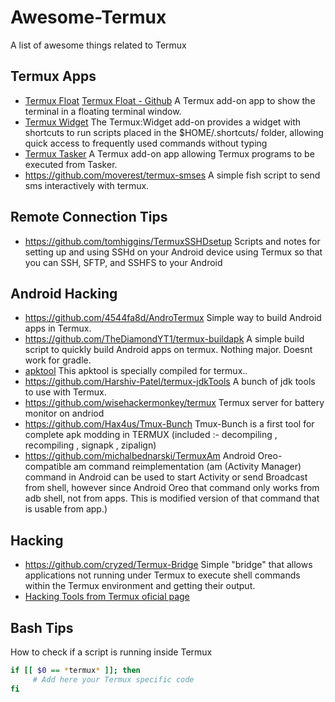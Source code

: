 # Awesome-Termux

A list of awesome things related to Termux


## Termux Apps
- [Termux Float](https://play.google.com/store/apps/details?id=com.termux.window) [Termux Float - Github](https://github.com/termux/termux-float) A Termux add-on app to show the terminal in a floating terminal window.
- [Termux Widget](https://play.google.com/store/apps/details?id=com.termux.widget) The Termux:Widget add-on provides a widget with shortcuts to run scripts placed in the $HOME/.shortcuts/ folder, allowing quick access to frequently used commands without typing
- [Termux Tasker](https://play.google.com/store/apps/details?id=com.termux.tasker) A Termux add-on app allowing Termux programs to be executed from Tasker.
- https://github.com/moverest/termux-smses A simple fish script to send sms interactively with termux.

## Remote Connection Tips
- https://github.com/tomhiggins/TermuxSSHDsetup Scripts and notes for setting up and using SSHd on your Android device using Termux so that you can SSH, SFTP, and SSHFS to your Android

## Android Hacking
- https://github.com/4544fa8d/AndroTermux Simple way to build Android apps in Termux.
- https://github.com/TheDiamondYT1/termux-buildapk A simple build script to quickly build Android apps on termux. Nothing major. Doesnt work for gradle.
- [apktool](https://github.com/Hax4us/apktool) This apktool is specially compiled for termux..
- https://github.com/Harshiv-Patel/termux-jdkTools A bunch of jdk tools to use with Termux.
- https://github.com/wisehackermonkey/termux Termux server for battery monitor on andriod
- https://github.com/Hax4us/Tmux-Bunch Tmux-Bunch is a first tool for complete apk modding in TERMUX (included :- decompiling , recompiling , signapk , zipalign)
- https://github.com/michalbednarski/TermuxAm Android Oreo-compatible am command reimplementation (am (Activity Manager) command in Android can be used to start Activity or send Broadcast from shell, however since Android Oreo that command only works from adb shell, not from apps. This is modified version of that command that is usable from app.)

## Hacking
- https://github.com/cryzed/Termux-Bridge 
Simple "bridge" that allows applications not running under Termux to execute shell commands within the Termux environment and getting their output.
 - [Hacking Tools from Termux oficial page](https://wiki.termux.com/wiki/Hacking)

## Bash Tips

How to check if a script is running inside Termux

```bash
if [[ $0 == *termux* ]]; then
     # Add here your Termux specific code 
fi
```

